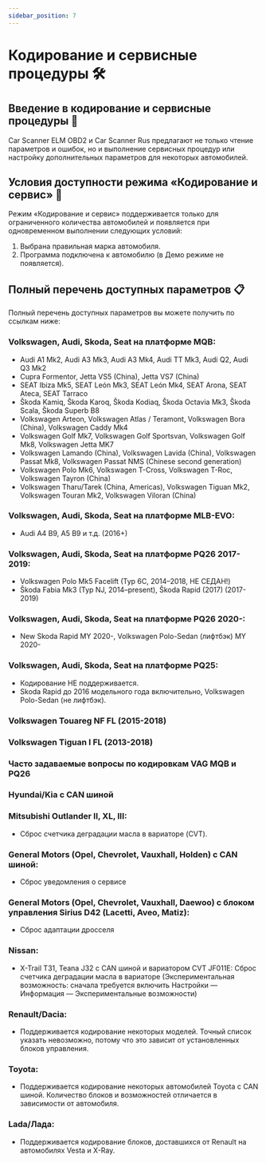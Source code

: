 ```yaml
---
sidebar_position: 7
---
```


# Кодирование и сервисные процедуры 🛠️

## Введение в кодирование и сервисные процедуры 🔧

Car Scanner ELM OBD2 и Car Scanner Rus предлагают не только чтение параметров и ошибок, но и выполнение сервисных процедур или настройку дополнительных параметров для некоторых автомобилей.

## Условия доступности режима «Кодирование и сервис» 🚗

Режим «Кодирование и сервис» поддерживается только для ограниченного количества автомобилей и появляется при одновременном выполнении следующих условий:
1. Выбрана правильная марка автомобиля.
2. Программа подключена к автомобилю (в Демо режиме не появляется).

## Полный перечень доступных параметров 📋

Полный перечень доступных параметров вы можете получить по ссылкам ниже:

### Volkswagen, Audi, Skoda, Seat на платформе MQB:
- Audi A1 Mk2, Audi A3 Mk3, Audi A3 Mk4, Audi TT Mk3, Audi Q2, Audi Q3 Mk2
- Cupra Formentor, Jetta VS5 (China), Jetta VS7 (China)
- SEAT Ibiza Mk5, SEAT León Mk3, SEAT León Mk4, SEAT Arona, SEAT Ateca, SEAT Tarraco
- Škoda Kamiq, Škoda Karoq, Škoda Kodiaq, Škoda Octavia Mk3, Škoda Scala, Škoda Superb B8
- Volkswagen Arteon, Volkswagen Atlas / Teramont, Volkswagen Bora (China), Volkswagen Caddy Mk4
- Volkswagen Golf Mk7, Volkswagen Golf Sportsvan, Volkswagen Golf Mk8, Volkswagen Jetta MK7
- Volkswagen Lamando (China), Volkswagen Lavida (China), Volkswagen Passat Mk8, Volkswagen Passat NMS (Chinese second generation)
- Volkswagen Polo Mk6, Volkswagen T-Cross, Volkswagen T-Roc, Volkswagen Tayron (China)
- Volkswagen Tharu/Tarek (China, Americas), Volkswagen Tiguan Mk2, Volkswagen Touran Mk2, Volkswagen Viloran (China)

### Volkswagen, Audi, Skoda, Seat на платформе MLB-EVO:
- Audi A4 B9, A5 B9 и т.д. (2016+)

### Volkswagen, Audi, Skoda, Seat на платформе PQ26 2017-2019:
- Volkswagen Polo Mk5 Facelift (Typ 6C, 2014–2018, НЕ СЕДАН!)
- Škoda Fabia Mk3 (Typ NJ, 2014–present), Škoda Rapid (2017) (2017-2019)

### Volkswagen, Audi, Skoda, Seat на платформе PQ26 2020-:
- New Skoda Rapid MY 2020-, Volkswagen Polo-Sedan (лифтбэк) MY 2020-

### Volkswagen, Audi, Skoda, Seat на платформе PQ25:
- Кодирование НЕ поддерживается.
- Skoda Rapid до 2016 модельного года включительно, Volkswagen Polo-Sedan (не лифтбэк).

### Volkswagen Touareg NF FL (2015-2018)

### Volkswagen Tiguan I FL (2013-2018)

### Часто задаваемые вопросы по кодировкам VAG MQB и PQ26

### Hyundai/Kia с CAN шиной

### Mitsubishi Outlander II, XL, III:
- Сброс счетчика деградации масла в вариаторе (CVT).

### General Motors (Opel, Chevrolet, Vauxhall, Holden) с CAN шиной:
- Сброс уведомления о сервисе

### General Motors (Opel, Chevrolet, Vauxhall, Daewoo) с блоком управления Sirius D42 (Lacetti, Aveo, Matiz):
- Сброс адаптации дросселя

### Nissan:
- X-Trail T31, Teana J32 с CAN шиной и вариатором CVT JF011E: Сброс счетчика деградации масла в вариаторе (Экспериментальная возможность: сначала требуется включить Настройки — Информация — Экспериментальные возможности)

### Renault/Dacia:
- Поддерживается кодирование некоторых моделей. Точный список указать невозможно, потому что это зависит от установленных блоков управления.

### Toyota:
- Поддерживается кодирование некоторых автомобилей Toyota с CAN шиной. Количество блоков и возможностей отличается в зависимости от автомобиля.

### Lada/Лада:
- Поддерживается кодирование блоков, доставшихся от Renault на автомобилях Vesta и X-Ray.
